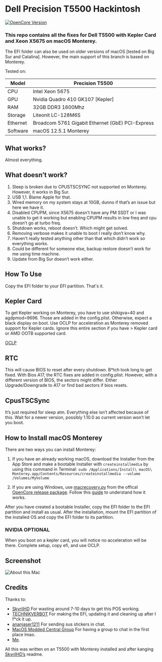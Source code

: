 # Dell Precision T5500 Hackintosh

[![OpenCore Version](https://img.shields.io/badge/OpenCore-0.8.4-green.svg)](https://github.com/qaziabdullah/EFI-Dell-Precision-T5500/)

### This repo contains all the fixes for Dell T5500 with Kepler Card and Xeon X5675 on macOS Monterey.

The EFI folder can also be used on older versions of macOS [tested on Big Sur and Catalina]. However, the main support of this branch is based on Monterey. 


Tested on:

Model | Precision T5500
------------- | ---------------
CPU | Intel Xeon 5675
GPU | Nvidia Quadro 410 GK107 [Kepler]
RAM | 32GB DDR3 1600Mhz
Storage | Liteonit LC-128M6S
Ethernet | Broadcom 5761 Gigabit Ethernet (GbE) PCI-Express 
Software | macOS 12.5.1 Monterey

## What works?

Almost everything.

## What doesn’t work?

1. Sleep is broken due to CPUSTSCSYNC not supported on Monterey. However, it works in Big Sur.
2. USB 1,1. Blame Apple for that.
3. Wired memory on my system stays at 10GB, dunno if that’s an issue but here we have it.
4. Disabled CPUPM, since X5675 doesn’t have any PM SSDT or I was unable to get it working but enabling CPUPM results in low freq and cpu doesn’t go at turbo freq.
5. Shutdown works, reboot doesn’t. Which might get solved.
6. Removing verbose makes it unable to boot I really don’t know why.
7. Haven’t really tested anything other than that which didn’t work so everything works.
8. Could be different for someone else, backup restore doesn’t work for me using time machine.
9. Update from Big Sur doesn’t work either.

## How To Use

Copy the EFI folder to your EFI partition. That's it.

## Kepler Card

To get Kepler working on Monterey, you have to use shikigva=40 and agdpmod=9696.
Those are added in the config.plist.
Otherwise, expect a black display on boot. 
Use OCLP for acceleration as Monterey removed support for Kepler cards.
Ignore this entire section if you have > Kepler card or AMD OOTB supported card.

[OCLP](https://dortania.github.io/OpenCore-Legacy-Patcher/)


## RTC

This will cause BIOS to reset after every shutdown. B*tch took long to get fixed. With Bios A17, the RTC fixes are added in config.plist.
However, with a different version of BIOS, the sectors might differ. Either Upgrade/Downgrade to A17 or find bad sectors if bios resets.


## CpusTSCSync

It’s just required for sleep atm. Everything else isn’t affected because of this.
Wait for a newer version, possibly 1.10.0 as current version won’t let you boot.

## How to Install macOS Monterey

There are two ways you can install Monterey:

1. If you have an already working macOS, download the Installer from the App Store and make a bootable Installer with `createinstallmedia` by using this command in Terminal: `sudo /Applications/Install\ macOS\ Monterey.app/Contents/Resources/createinstallmedia --volume /Volumes/MyVolume`

2. If you are using Windows, use [macrecovery.py](https://github.com/acidanthera/OpenCorePkg/tree/master/Utilities/macrecovery) from the offical [OpenCore release package](https://github.com/acidanthera/OpenCorePkg/releases/). Follow this [guide](https://dortania.github.io/OpenCore-Install-Guide/installer-guide/winblows-install.html) to understand how it works.

After you have created a bootable Installer, copy the EFI folder to the EFI partition and install as usual. After the installation, mount the EFI partition of the installed OS and copy the EFI folder to its partition.

### NVIDIA OPTIONAL
When you boot on a kepler card, you will notice no acceleration will be there. 
Complete setup, copy efi, and use OCLP.

## Screenshot

![About this Mac](https://i.postimg.cc/28MmT8bd/9a1df918-2e6f-4e81-b82f-89b32046d098-copy.jpg)


## Credits

Thanks to:

- [SkyrilHD](https://github.com/SkyrilHD/) For wasting around 7-10 days to get this POS working.
- [TECHNIKVERBOT](https://github.com/TECHNIKVERBOT/) For making the EFI, updating it and cleaning up after I f*ck it up.
- [ananjaser1211](https://github.com/ananjaser1211/) For sending sus stickers in chat.
- [MacOS Modded Central Group](https://t.me/hackintoshports/) For having a group to chat in the first place lmao.
- [Me](http://ididnothing.com/).


All this was written on an T5500 with Monterey installed and after kanging [SkyrilHD’s](https://github.com/SkyrilHD/) readme.
